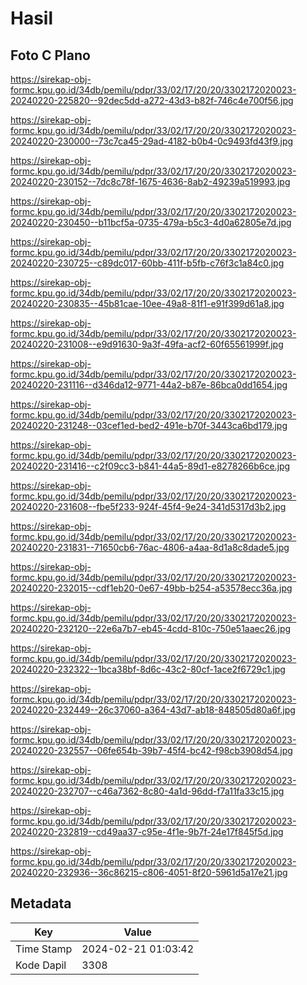 # Hasil

## Foto C Plano

https://sirekap-obj-formc.kpu.go.id/34db/pemilu/pdpr/33/02/17/20/20/3302172020023-20240220-225820--92dec5dd-a272-43d3-b82f-746c4e700f56.jpg

https://sirekap-obj-formc.kpu.go.id/34db/pemilu/pdpr/33/02/17/20/20/3302172020023-20240220-230000--73c7ca45-29ad-4182-b0b4-0c9493fd43f9.jpg

https://sirekap-obj-formc.kpu.go.id/34db/pemilu/pdpr/33/02/17/20/20/3302172020023-20240220-230152--7dc8c78f-1675-4636-8ab2-49239a519993.jpg

https://sirekap-obj-formc.kpu.go.id/34db/pemilu/pdpr/33/02/17/20/20/3302172020023-20240220-230450--b11bcf5a-0735-479a-b5c3-4d0a62805e7d.jpg

https://sirekap-obj-formc.kpu.go.id/34db/pemilu/pdpr/33/02/17/20/20/3302172020023-20240220-230725--c89dc017-60bb-411f-b5fb-c76f3c1a84c0.jpg

https://sirekap-obj-formc.kpu.go.id/34db/pemilu/pdpr/33/02/17/20/20/3302172020023-20240220-230835--45b81cae-10ee-49a8-81f1-e91f399d61a8.jpg

https://sirekap-obj-formc.kpu.go.id/34db/pemilu/pdpr/33/02/17/20/20/3302172020023-20240220-231008--e9d91630-9a3f-49fa-acf2-60f65561999f.jpg

https://sirekap-obj-formc.kpu.go.id/34db/pemilu/pdpr/33/02/17/20/20/3302172020023-20240220-231116--d346da12-9771-44a2-b87e-86bca0dd1654.jpg

https://sirekap-obj-formc.kpu.go.id/34db/pemilu/pdpr/33/02/17/20/20/3302172020023-20240220-231248--03cef1ed-bed2-491e-b70f-3443ca6bd179.jpg

https://sirekap-obj-formc.kpu.go.id/34db/pemilu/pdpr/33/02/17/20/20/3302172020023-20240220-231416--c2f09cc3-b841-44a5-89d1-e8278266b6ce.jpg

https://sirekap-obj-formc.kpu.go.id/34db/pemilu/pdpr/33/02/17/20/20/3302172020023-20240220-231608--fbe5f233-924f-45f4-9e24-341d5317d3b2.jpg

https://sirekap-obj-formc.kpu.go.id/34db/pemilu/pdpr/33/02/17/20/20/3302172020023-20240220-231831--71650cb6-76ac-4806-a4aa-8d1a8c8dade5.jpg

https://sirekap-obj-formc.kpu.go.id/34db/pemilu/pdpr/33/02/17/20/20/3302172020023-20240220-232015--cdf1eb20-0e67-49bb-b254-a53578ecc36a.jpg

https://sirekap-obj-formc.kpu.go.id/34db/pemilu/pdpr/33/02/17/20/20/3302172020023-20240220-232120--22e6a7b7-eb45-4cdd-810c-750e51aaec26.jpg

https://sirekap-obj-formc.kpu.go.id/34db/pemilu/pdpr/33/02/17/20/20/3302172020023-20240220-232322--1bca38bf-8d6c-43c2-80cf-1ace2f6729c1.jpg

https://sirekap-obj-formc.kpu.go.id/34db/pemilu/pdpr/33/02/17/20/20/3302172020023-20240220-232449--26c37060-a364-43d7-ab18-848505d80a6f.jpg

https://sirekap-obj-formc.kpu.go.id/34db/pemilu/pdpr/33/02/17/20/20/3302172020023-20240220-232557--06fe654b-39b7-45f4-bc42-f98cb3908d54.jpg

https://sirekap-obj-formc.kpu.go.id/34db/pemilu/pdpr/33/02/17/20/20/3302172020023-20240220-232707--c46a7362-8c80-4a1d-96dd-f7a11fa33c15.jpg

https://sirekap-obj-formc.kpu.go.id/34db/pemilu/pdpr/33/02/17/20/20/3302172020023-20240220-232819--cd49aa37-c95e-4f1e-9b7f-24e17f845f5d.jpg

https://sirekap-obj-formc.kpu.go.id/34db/pemilu/pdpr/33/02/17/20/20/3302172020023-20240220-232936--36c86215-c806-4051-8f20-5961d5a17e21.jpg


## Metadata

| Key        | Value               |
| ---------- | ------------------- |
| Time Stamp | 2024-02-21 01:03:42 |
| Kode Dapil | 3308                |



